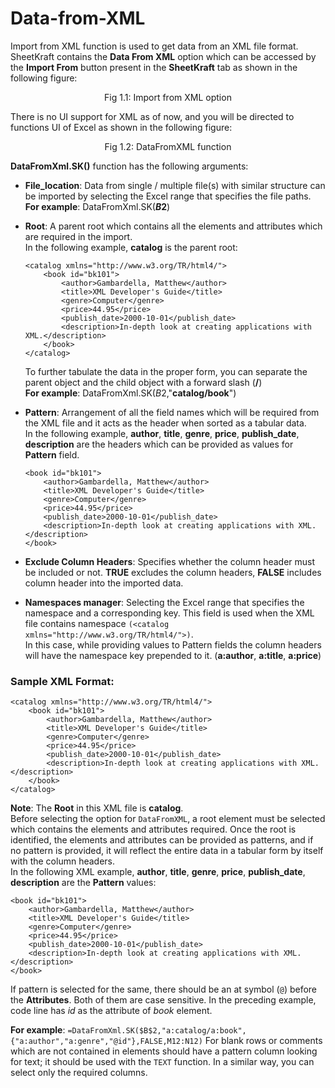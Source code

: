 # Data-from-XML

Import from XML function is used to get data from an XML file format.
SheetKraft contains the **Data From XML** option which can be accessed by the **Import From** button present in the **SheetKraft** tab as shown in the following figure:

<p align="center">Fig 1.1: Import from XML option</p>
There is no UI support for XML as of now, and you will be directed to functions UI of Excel as shown in the following figure:

<p align="center">Fig 1.2: DataFromXML function</p>

**DataFromXml.SK()** function has the following arguments: 
+ **File_location**: Data from single / multiple file(s) with similar structure can be imported by selecting the Excel range that specifies the file paths. \
 **For example**: DataFromXml.SK(**$B$2**) 
+ **Root**: A parent root which contains all the elements and attributes which are required in the import. \
In the following example, **catalog** is the parent root:   

    ```
    <catalog xmlns="http://www.w3.org/TR/html4/">
        <book id="bk101">
            <author>Gambardella, Matthew</author>
            <title>XML Developer's Guide</title>
            <genre>Computer</genre>
            <price>44.95</price>
            <publish_date>2000-10-01</publish_date>
            <description>In-depth look at creating applications with XML.</description>
        </book>
    </catalog>
    ```      

  To further tabulate the data in the proper form, you can separate the parent object and the child object with a forward slash (**/**) \
  **For example**: DataFromXml.SK($B$2,"**catalog/book**")
 
+ **Pattern**: Arrangement of all the field names which will be required from the XML file and it acts as the header when sorted as a tabular data. \
  In the following example, **author**, **title**, **genre**, **price**, **publish_date**, **description** are the headers which can be provided as values for **Pattern** field. 

    ```
    <book id="bk101">
        <author>Gambardella, Matthew</author>
        <title>XML Developer's Guide</title>
        <genre>Computer</genre>
        <price>44.95</price>
        <publish_date>2000-10-01</publish_date>
        <description>In-depth look at creating applications with XML.</description>
    </book>
    ```

+ **Exclude Column Headers**: Specifies whether the column header must be included or not. **TRUE** excludes the column headers, **FALSE** includes column header into the imported data.
+ **Namespaces manager**: Selecting the Excel range that specifies the namespace and a corresponding key. This field is used when the XML file contains namespace `(<catalog xmlns="http://www.w3.org/TR/html4/">)`. \
In this case, while providing values to Pattern fields the column headers will have the namespace key prepended to it. (**a:author**, **a:title**, **a:price**)

<h3>Sample XML Format:</h3>

``` 
<catalog xmlns="http://www.w3.org/TR/html4/">
    <book id="bk101">
        <author>Gambardella, Matthew</author>
        <title>XML Developer's Guide</title>
        <genre>Computer</genre>
        <price>44.95</price>
        <publish_date>2000-10-01</publish_date>
        <description>In-depth look at creating applications with XML.</description>
    </book>
</catalog>
```

**Note**: The **Root** in this XML file is **catalog**. \
Before selecting the option for `DataFromXML`, a root element must be selected which contains the elements and attributes required. Once the root is identified, the elements and attributes can be provided as patterns, and if no pattern is provided, it will reflect the entire data in a tabular form by itself with the column headers. \
In the following XML example, **author**, **title**, **genre**, **price**, **publish_date**, **description** are the **Pattern** values:
```
<book id="bk101">
    <author>Gambardella, Matthew</author>
    <title>XML Developer's Guide</title>
    <genre>Computer</genre>
    <price>44.95</price>
    <publish_date>2000-10-01</publish_date>
    <description>In-depth look at creating applications with XML.</description>
</book>
```
If pattern is selected for the same, there should be an at symbol (`@`) before the **Attributes**. Both of them are case sensitive. In the preceding example, **<book id="bk101">** code line has *id* as the attribute of *book* element.
 
**For example**: 
`=DataFromXml.SK($B$2,"a:catalog/a:book",{"a:author","a:genre","@id"},FALSE,M12:N12)`
For blank rows or comments which are not contained in elements should have a pattern column looking for text; it should be used with the `TEXT` function.
In a similar way, you can select only the required columns.
 
